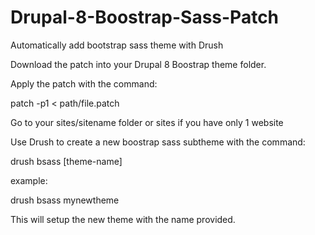 # Drupal-8-Boostrap-Sass-Patch
Automatically add bootstrap sass theme with Drush

Download the patch into your Drupal 8 Boostrap theme folder.

Apply the patch with the command:

patch -p1 < path/file.patch

Go to your sites/sitename folder or sites if you have only 1 website

Use Drush to create a new boostrap sass subtheme with the command:

drush bsass [theme-name]

example:

drush bsass mynewtheme

This will setup the new theme with the name provided.
